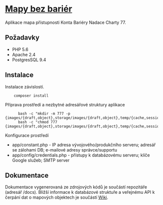 [Mapy bez bariér](https://mapybezbarier.cz)
==========================================
Aplikace mapa přístupnosti Konta Bariéry Nadace Charty 77.

Požadavky
---------
* PHP 5.6
* Apache 2.4
* PostgresSQL 9.4

Instalace
---------
Instalace závislostí.
```
    composer install
```
Příprava prostředí a nezbytné adresářové struktury aplikace
```
      bash -c "mkdir -m 777 -p {images/{draft,object},storage/images/{draft,object},temp/{cache,session},log/tracy,asset/temp}"
      bash -c "chmod 777 {images/{draft,object},storage/images/{draft,object},temp/{cache,session},log/tracy,asset/temp}"
```
Konfigurace prostředí
* app/constant.php - IP adresa vývojového/produkčního serveru; adresář se zálohami DB; e-mailové adresy správce/supportu
* app/config/credentials.php - přístupy k databázovému serveru; klíče Google služeb; SMTP server
 
Dokumentace
-----------
Dokumentace vygenerovaná ze zdrojových kódů je součástí repozitáře (adresář /docs).
Bližší informace k databázové struktuře a veřejnému API k čerpání dat o mapových objektech je součástí [Wiki](https://github.com/Mapybezbarier/mapybezbarier/wiki).
